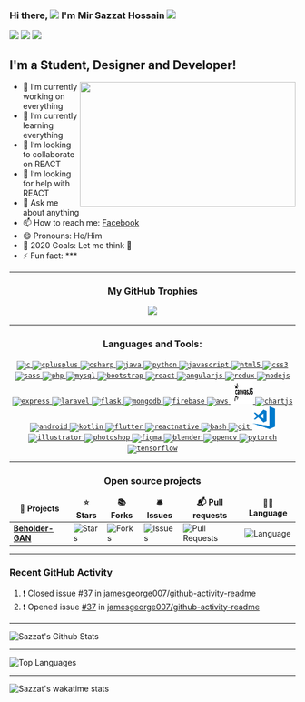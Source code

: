 ### Hi there, <img src="https://media.giphy.com/media/hvRJCLFzcasrR4ia7z/giphy.gif" width="25px"> I'm Mir Sazzat Hossain <img src="https://gpvc.arturio.dev/mirsazzathossain" height="15px">

<p><a href="https://www.facebook.com/sazzat.mir"><img src="https://img.shields.io/badge/facebook-%231DA1F2.svg?&style=for-the-badge&logo=facebook&logoColor=white" height=25></a> <a href="https://www.linkedin.com/in/mirsazzathossain/"><img src="https://img.shields.io/badge/linkedin-%230077B5.svg?&style=for-the-badge&logo=linkedin&logoColor=white" height=25></a> <a href="https://www.instagram.com/_sejjo/"><img src="https://img.shields.io/badge/instagram-%23E4405F.svg?&style=for-the-badge&logo=instagram&logoColor=white" height=25></a></p>


## I'm a Student, Designer and Developer! 
<img align="right" height="220" width="380" alt="" src="https://raw.githubusercontent.com/iampavangandhi/iampavangandhi/master/gifs/coder.gif" />

- 🔭 I’m currently working on everything
- 🌱 I’m currently learning everything
- 👯 I’m looking to collaborate on REACT
- 🤔 I’m looking for help with REACT
- 💬 Ask me about anything
- 📫 How to reach me: [Facebook](https://www.facebook.com/sazzat.mir/)
- 😄 Pronouns: He/Him
- 🥅 2020 Goals: Let me think 🤔
- ⚡ Fun fact: ***

---

<h3 align="center">My GitHub Trophies</h3>
<p align="center">
    <img src="https://github-profile-trophy.vercel.app/?username=mirsazzathossain">
</p>

---

<h3 align="center">Languages and Tools:</h3>
<p align="center"> 
    <a href="https://www.cprogramming.com/" target="_blank"> 
        <code><img src="https://devicons.github.io/devicon/devicon.git/icons/c/c-original.svg" alt="c" width="40" height="40"/></code>
    </a> 
    <a href="https://www.w3schools.com/cpp/" target="_blank"> 
        <code><img src="https://devicons.github.io/devicon/devicon.git/icons/cplusplus/cplusplus-original.svg" alt="cplusplus" width="40" height="40"/></code> 
    </a> 
    <a href="https://www.w3schools.com/cs/" target="_blank"> 
        <code><img src="https://devicons.github.io/devicon/devicon.git/icons/csharp/csharp-original.svg" alt="csharp" width="40" height="40"/></code> 
    </a> 
    <a href="https://www.java.com" target="_blank"> 
        <code><img src="https://devicons.github.io/devicon/devicon.git/icons/java/java-original-wordmark.svg" alt="java" width="40" height="40"/></code> 
    </a> 
    <a href="https://www.python.org" target="_blank"> 
        <code><img src="https://devicons.github.io/devicon/devicon.git/icons/python/python-original.svg" alt="python" width="40" height="40"/></code> 
    </a> 
    <a href="https://developer.mozilla.org/en-US/docs/Web/JavaScript" target="_blank"> 
        <code><img src="https://devicons.github.io/devicon/devicon.git/icons/javascript/javascript-original.svg" alt="javascript" width="40" height="40"/></code> 
    </a> 
    <a href="https://www.w3.org/html/" target="_blank"> 
        <code><img src="https://devicons.github.io/devicon/devicon.git/icons/html5/html5-original-wordmark.svg" alt="html5" width="40" height="40"/></code> 
    </a> 
    <a href="https://www.w3schools.com/css/" target="_blank"> 
        <code><img src="https://devicons.github.io/devicon/devicon.git/icons/css3/css3-original-wordmark.svg" alt="css3" width="40" height="40"/></code> 
    </a> 
    <a href="https://sass-lang.com" target="_blank"> 
        <code><img src="https://devicons.github.io/devicon/devicon.git/icons/sass/sass-original.svg" alt="sass" width="40" height="40"/></code> 
    </a> 
    <a href="https://www.php.net" target="_blank"> 
        <code><img src="https://devicons.github.io/devicon/devicon.git/icons/php/php-original.svg" alt="php" width="40" height="40"/></code> 
    </a> 
    <a href="https://www.mysql.com/" target="_blank"> 
        <code><img src="https://devicons.github.io/devicon/devicon.git/icons/mysql/mysql-original-wordmark.svg" alt="mysql" width="40" height="40"/></code> 
    </a> 
    <a href="https://getbootstrap.com" target="_blank"> 
        <code><img src="https://devicons.github.io/devicon/devicon.git/icons/bootstrap/bootstrap-plain.svg" alt="bootstrap" width="40" height="40"/></code> 
    </a> 
    <a href="https://reactjs.org/" target="_blank"> 
        <code><img src="https://devicons.github.io/devicon/devicon.git/icons/react/react-original-wordmark.svg" alt="react" width="40" height="40"/></code> 
    </a> 
    <a href="https://angular.io" target="_blank"> 
        <code><img src="https://devicons.github.io/devicon/devicon.git/icons/angularjs/angularjs-original.svg" alt="angularjs" width="40" height="40"/></code> 
    </a> 
    <a href="https://redux.js.org" target="_blank"> 
        <code><img src="https://devicons.github.io/devicon/devicon.git/icons/redux/redux-original.svg" alt="redux" width="40" height="40"/></code> 
    </a> 
    <a href="https://nodejs.org" target="_blank"> 
        <code><img src="https://devicons.github.io/devicon/devicon.git/icons/nodejs/nodejs-original-wordmark.svg" alt="nodejs" width="40" height="40"/></code> 
    </a> 
    <a href="https://expressjs.com" target="_blank"> 
        <code><img src="https://devicons.github.io/devicon/devicon.git/icons/express/express-original-wordmark.svg" alt="express" width="40" height="40"/></code> 
    </a> 
    <a href="https://laravel.com/" target="_blank"> 
        <code><img src="https://devicons.github.io/devicon/devicon.git/icons/laravel/laravel-plain-wordmark.svg" alt="laravel" width="40" height="40"/></code> 
    </a> 
    <a href="" target="_blank"> 
        <code><img src="https://www.vectorlogo.zone/logos/pocoo_flask/pocoo_flask-icon.svg" alt="flask" width="40" height="40"/></code> 
    </a> 
    <a href="https://www.mongodb.com/" target="_blank"> 
        <code><img src="https://devicons.github.io/devicon/devicon.git/icons/mongodb/mongodb-original-wordmark.svg" alt="mongodb" width="40" height="40"/></code> 
    </a> 
    <a href="https://firebase.google.com/" target="_blank"> 
        <code><img src="https://www.vectorlogo.zone/logos/firebase/firebase-icon.svg" alt="firebase" width="40" height="40"/></code> 
    </a> 
    <a href="https://aws.amazon.com" target="_blank"> 
        <code><img src="https://devicons.github.io/devicon/devicon.git/icons/amazonwebservices/amazonwebservices-original-wordmark.svg" alt="aws" width="40" height="40"/></code> 
    </a> 
    <a href="https://canvasjs.com" target="_blank"> 
        <code><img src="https://raw.githubusercontent.com/Hardik0307/Hardik0307/master/assets/canvasjs-charts.svg" alt="canvasjs" width="40" height="40"/></code> 
    </a> 
    <a href="https://www.chartjs.org" target="_blank"> 
        <code><img src="https://www.chartjs.org/media/logo-title.svg" alt="chartjs" width="40" height="40"/></code> 
    </a> 
    <a href="https://developer.android.com" target="_blank"> 
        <code><img src="https://devicons.github.io/devicon/devicon.git/icons/android/android-original-wordmark.svg" alt="android" width="40" height="40"/></code> 
    </a> 
    <a href="https://kotlinlang.org" target="_blank"> 
        <code><img src="https://www.vectorlogo.zone/logos/kotlinlang/kotlinlang-icon.svg" alt="kotlin" width="40" height="40"/></code> 
    </a> 
    <a href="https://flutter.dev" target="_blank"> 
        <code><img src="https://www.vectorlogo.zone/logos/flutterio/flutterio-icon.svg" alt="flutter" width="40" height="40"/></code> 
    </a> 
    <a href="https://reactnative.dev/" target="_blank"> 
        <code><img src="https://reactnative.dev/img/header_logo.svg" alt="reactnative" width="40" height="40"/></code> 
    </a> 
    <a href="https://www.gnu.org/software/bash/" target="_blank"> 
        <code><img src="https://www.vectorlogo.zone/logos/gnu_bash/gnu_bash-icon.svg" alt="bash" width="40" height="40"/></code> 
    </a> 
    <a href="https://git-scm.com/" target="_blank"> 
        <code><img src="https://www.vectorlogo.zone/logos/git-scm/git-scm-icon.svg" alt="git" width="40" height="40"/></code> 
    </a> 
    <a href="https://code.visualstudio.com" target="_blank">
        <code><img src="https://raw.githubusercontent.com/github/explore/80688e429a7d4ef2fca1e82350fe8e3517d3494d/topics/visual-studio-code/visual-studio-code.png" alt="vscode" width="40" height="40"/></code>
    </a>
    <a href="https://www.adobe.com/in/products/illustrator.html" target="_blank"> 
        <code><img src="https://www.vectorlogo.zone/logos/adobe_illustrator/adobe_illustrator-icon.svg" alt="illustrator" width="40" height="40"/></code> 
    </a> 
    <a href="https://www.photoshop.com/en" target="_blank"> 
        <code><img src="https://devicons.github.io/devicon/devicon.git/icons/photoshop/photoshop-plain.svg" alt="photoshop" width="40" height="40"/></code> 
    </a> 
    <a href="https://www.figma.com/" target="_blank"> 
        <code><img src="https://www.vectorlogo.zone/logos/figma/figma-icon.svg" alt="figma" width="40" height="40"/></code> 
    </a> 
    <a href="" target="_blank"> 
        <code><img src="https://download.blender.org/branding/community/blender_community_badge_white.svg" alt="blender" width="40" height="40"/></code> 
    </a> 
    <a href="https://opencv.org/" target="_blank"> 
        <code><img src="https://www.vectorlogo.zone/logos/opencv/opencv-icon.svg" alt="opencv" width="40" height="40"/></code> 
    </a> 
    <a href="https://pytorch.org/" target="_blank"> 
        <code><img src="https://www.vectorlogo.zone/logos/pytorch/pytorch-icon.svg" alt="pytorch" width="40" height="40"/></code> 
    </a> 
    <a href="https://www.tensorflow.org" target="_blank"> 
        <code><img src="https://www.vectorlogo.zone/logos/tensorflow/tensorflow-icon.svg" alt="tensorflow" width="40" height="40"/></code> 
    </a> 
</p>

---

<h3 align="center">Open source projects</h3>
<table align="center">
    <thead align="center">
        <tr border: none;>
            <td><b>🎁 Projects</b></td>
            <td><b>⭐ Stars</b></td>
            <td><b>📚 Forks</b></td>
            <td><b>🛎 Issues</b></td>
            <td><b>📬 Pull requests</b></td>
            <td><b>👨‍💻 Language</b></td>
        </tr>
    </thead>
    <tbody>
        <tr>
            <td><a href="https://github.com/mirsazzathossain/Beholder-GAN.git"><b>Beholder-GAN</b></a></td>
            <td><img alt="Stars" src="https://img.shields.io/github/stars/mirsazzathossain/Beholder-GAN?style=flat-square&labelColor=343b41"/></td>
            <td><img alt="Forks" src="https://img.shields.io/github/forks/mirsazzathossain/Beholder-GAN?style=flat-square&labelColor=343b41"/></td>
            <td><img alt="Issues" src="https://img.shields.io/github/issues/mirsazzathossain/Beholder-GAN?style=flat-square&labelColor=343b41"/></td>
            <td><img alt="Pull Requests" src="https://img.shields.io/github/issues-pr/mirsazzathossain/Beholder-GAN?style=flat-square&labelColor=343b41"/></td>
            <td><img alt="Language" src="https://img.shields.io/github/languages/top/mirsazzathossain/Beholder-GAN?style=flat-square"/></td>
        </tr>
    </tbody>
</table>

---

### Recent GitHub Activity
<!--START_SECTION:activity-->
1. ❗️ Closed issue [#37](https://github.com/jamesgeorge007/github-activity-readme/issues/37) in [jamesgeorge007/github-activity-readme](https://github.com/jamesgeorge007/github-activity-readme)
2. ❗️ Opened issue [#37](https://github.com/jamesgeorge007/github-activity-readme/issues/37) in [jamesgeorge007/github-activity-readme](https://github.com/jamesgeorge007/github-activity-readme)
<!--END_SECTION:activity-->

---

<img alt="Sazzat's Github Stats" src="https://github-readme-stats.codestackr.vercel.app/api?username=mirsazzathossain&show_icons=true&hide_border=true" />

---

<img alt="Top Languages" src="https://github-readme-stats.vercel.app/api/top-langs/?username=mirsazzathossain&langs_count=8&layout=compact&show_icons=true&hide_border=true">

---

<img alt="Sazzat's wakatime stats" src="https://github-readme-stats.vercel.app/api/wakatime?username=mirsazzathossain&show_icons=true&hide_border=true" />
